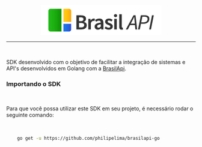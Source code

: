 
<p align="center">
  <img src="https://raw.githubusercontent.com/BrasilAPI/BrasilAPI/master/public/brasilapi-logo-small.png" alt="Sublime's custom image"/>
</p>

<hr>
<br>

SDK desenvolvido com o objetivo de facilitar a integração de sistemas e API's desenvolvidos em Golang com a [BrasilApi](https://brasilapi.com.br/).



### Importando o SDK

<br>

Para que você possa utilizar este SDK em seu projeto, é necessário rodar o seguinte comando:

<br>

~~~bash
    go get -u https://github.com/philipelima/brasilapi-go
~~~